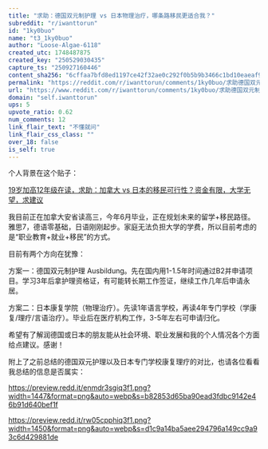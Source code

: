 ```yaml
---
title: "求助：德国双元制护理 vs 日本物理治疗，哪条路移民更适合我？"
subreddit: "r/iwanttorun"
id: "1ky0buo"
name: "t3_1ky0buo"
author: "Loose-Algae-6118"
created_utc: 1748487875
created_key: "250529030435"
capture_ts: "250927160446"
content_sha256: "6cffaa7bfd8ed1197ce42f32ae0c292f0b5b9b3466c1bd10eaeaf9c32eeba669"
permalink: "https://reddit.com/r/iwanttorun/comments/1ky0buo/求助德国双元制护理_vs_日本物理治疗哪条路移民更适合我/"
url: "https://www.reddit.com/r/iwanttorun/comments/1ky0buo/求助德国双元制护理_vs_日本物理治疗哪条路移民更适合我/"
domain: "self.iwanttorun"
ups: 5
upvote_ratio: 0.62
num_comments: 12
link_flair_text: "不懂就问"
link_flair_css_class: ""
over_18: false
is_self: true
---
```


个人背景在这个贴子：

[19岁加高12年级在读，求助：加拿大 vs
日本的移民可行性？资金有限，大学无望，求建议](https://www.reddit.com/r/iwanttorun/comments/1irrmb5/19%E5%B2%81%E5%8A%A0%E9%AB%9812%E5%B9%B4%E7%BA%A7%E5%9C%A8%E8%AF%BB%E6%B1%82%E5%8A%A9%E5%8A%A0%E6%8B%BF%E5%A4%A7_vs_%E6%97%A5%E6%9C%AC%E7%9A%84%E7%A7%BB%E6%B0%91%E5%8F%AF%E8%A1%8C%E6%80%A7%E8%B5%84%E9%87%91%E6%9C%89%E9%99%90%E5%A4%A7%E5%AD%A6%E6%97%A0%E6%9C%9B%E6%B1%82%E5%BB%BA%E8%AE%AE/)

我目前正在加拿大安省读高三，今年6月毕业，正在规划未来的留学+移民路径。雅思7，德语零基础，日语刚刚起步。家庭无法负担大学的学费，所以目前考虑的是“职业教育+就业+移民”的方式。

目前有两个方向在犹豫：

方案一：德国双元制护理
Ausbildung。先在国内用1-1.5年时间通过B2并申请项目。学习3年后拿护理资格证，有可能转长期工作签证，继续工作几年后申请永居。

方案二：日本康复学院（物理治疗）。先读1年语言学校，再读4年专门学校（学康复/理疗/言语治疗）。毕业后在医疗机构工作，3-5年左右可申请归化。

希望有了解润德国或日本的朋友能从社会环境、职业发展和我的个人情况各个方面给点建议。感谢！

附上了之前总结的德国双元护理以及日本专门学校康复理疗的对比，也请各位看看我总结的信息是否属实：

<https://preview.redd.it/enmdr3sgiq3f1.png?width=1447&format=png&auto=webp&s=b82853d65ba90ead3fdbc9142e46b91d640bef1f>

<https://preview.redd.it/rw05cpphiq3f1.png?width=1450&format=png&auto=webp&s=d1c9a14ba5aee294796a149cc9a93c6d429881de>
